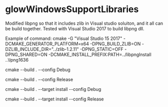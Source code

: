 # glowWindowsSupportLibraries

Modified libpng so that it includes zlib in Visual studio soluiton, and it all can be build together. 
Tested with Visual Studio 2017 to build libpng dll.

Example of command:
cmake -G "Visual Studio 15 2017" -DCMAKE_GENERATOR_PLATFORM=x64 -DPNG_BUILD_ZLIB=ON -DZLIB_INCLUDE_DIR="../zlib-1.2.11" -DPNG_STATIC=OFF -DPNG_SHARED=ON -DCMAKE_INSTALL_PREFIX:PATH=../libpngInstall ..\lpng1636

cmake --build . --config Debug

cmake --build . --config Release

cmake --build . --target install --config Debug

cmake --build . --target install --config Release
